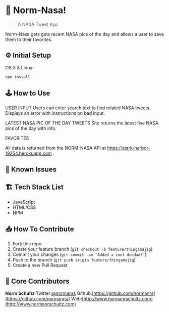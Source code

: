 # 📱 Norm-Nasa!
> A NASA Tweet App

Norm-Nasa gets gets recent NASA pics of the day and allows a user to save them to their favorites.

## ⚙️ Initial Setup

OS X & Linux:

```sh
npm install
```

## 🕹 How to Use

USER INPUT
Users can enter search text to find related NASA tweets. Displays an error with instructions on bad input.

LATEST NASA PIC OF THE DAY TWEETS
Site returns the latest five NASA pics of the day with info.

FAVORITES


All data is returned from the NORM-NASA API at https://stark-harbor-19254.herokuapp.com .

## 🚧 Known Issues


## 🏗 Tech Stack List

* JavaScript
* HTML/CSS
* NPM

## 📥 How To Contribute

1. Fork this repo
2. Create your feature branch (`git checkout -b feature/thingamajig`)
3. Commit your changes (`git commit -am 'Added a cool doodad!'`)
4. Push to the branch (`git push origin feature/thingamajig`)
5. Create a new Pull Request

## 🚀 Core Contributors

**Norm Schultz**
Twitter:[@normanrs](https://twitter.com/normanrs)
Github:[https://github.com/normanrs](https://github.com/normanrs/)
Web:[http://www.normanrschultz.com](http://www.normanrschultz.com)
